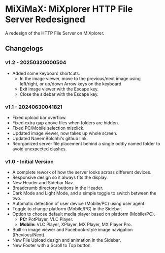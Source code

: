 # MiXiMaX: MiXplorer HTTP File Server Redesigned
A redesign of the HTTP File Server on MiXplorer.


## Changelogs


### v1.2 - 20250320000504
* Added some keyboard shortcuts.
    * In the image viewer, move to the previous/next image using left/right, or up/down Arrow keys on the keyboard.
    * Exit image viewer with the Escape key.
    * Close the sidebar with the Escape key.


### v1.1 - 20240630041821
* Fixed upload bar overflow.
* Fixed extra gap above files when folders are hidden.
* Fixed PC/Mobile selection misclick.
* Updated image viewer, now takes up whole screen.
* Updated NaeemBolchhi's github link.
* Reorganized server file placement behind a single oddly named folder to avoid unexpected clashes.


### v1.0 - Initial Version
* A complete rework of how the server looks across different devices.
* Responsive design so it always fits the display.
* New Header and Sidebar Nav.
* Breadcrumb directory buttons in the Header.
* Dark Mode and Light Mode, and a simple toggle to switch between the two.
* Automatic detection of user device (Mobile/PC) using user agent.
* Toggle to change platform (Mobile/PC) in the Sidebar.
* Option to choose default media player based on platform (Mobile/PC).
    * **PC:** PotPlayer, VLC Player.
    * **Mobile:** VLC Player, XPlayer, MX Player, MX Player Pro.
* Built-in image viewer and Facebook-style image navigation (Previous/Next).
* New File Upload design and animation in the Sidebar.
* New Footer with a Scroll to Top button.